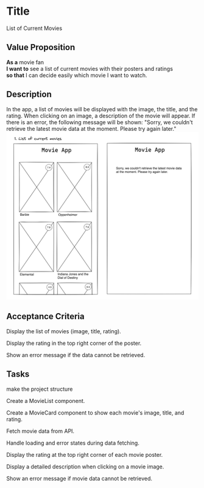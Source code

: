# Title

List of Current Movies

## Value Proposition

**As a** movie fan <br>
**I want to** see a list of current movies with their posters and ratings <br>
**so that** I can decide easily which movie I want to watch. <br>

## Description

In the app, a list of movies will be displayed with the image, the title, and the rating.
When clicking on an image, a description of the movie will appear.
If there is an error, the following message will be shown:
"Sorry, we couldn't retrieve the latest movie data at the moment. Please try again later."
![wireframe](./assets/scribble-movie-list.png)

## Acceptance Criteria

Display the list of movies (image, title, rating).

Display the rating in the top right corner of the poster.

Show an error message if the data cannot be retrieved.

## Tasks

make the project structure

Create a MovieList component.

Create a MovieCard component to show each movie's image, title, and rating.

Fetch movie data from API.

Handle loading and error states during data fetching.

Display the rating at the top right corner of each movie poster.

Display a detailed description when clicking on a movie image.

Show an error message if movie data cannot be retrieved.
